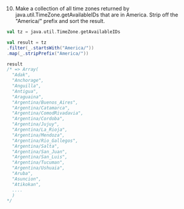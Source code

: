 10. Make a collection of all time zones returned by java.util.TimeZone.getAvailableIDs that are in America. Strip off the "America/" prefix and sort the result.

```scala
val tz = java.util.TimeZone.getAvailableIDs

val result = tz
.filter(_.startsWith("America/"))
.map(_.stripPrefix("America/"))

result
/* => Array(
  "Adak",
  "Anchorage",
  "Anguilla",
  "Antigua",
  "Araguaina",
  "Argentina/Buenos_Aires",
  "Argentina/Catamarca",
  "Argentina/ComodRivadavia",
  "Argentina/Cordoba",
  "Argentina/Jujuy",
  "Argentina/La_Rioja",
  "Argentina/Mendoza",
  "Argentina/Rio_Gallegos",
  "Argentina/Salta",
  "Argentina/San_Juan",
  "Argentina/San_Luis",
  "Argentina/Tucuman",
  "Argentina/Ushuaia",
  "Aruba",
  "Asuncion",
  "Atikokan",
  ....
  )
*/

```
